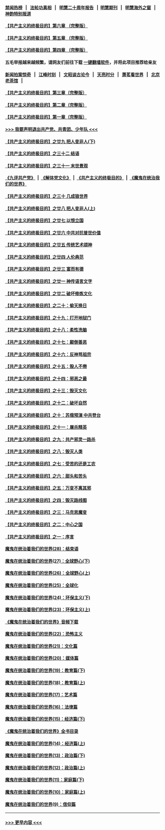 #### [禁闻热榜](热点新闻.md?=0)  &nbsp;&nbsp;|&nbsp;&nbsp; [法轮功真相](https://github.com/gfw-breaker/truth/blob/master/README.md?=0) &nbsp;&nbsp;|&nbsp;&nbsp; [明慧二十周年报告](https://github.com/gfw-breaker/mh-reports/blob/master/README.md?=0) &nbsp;&nbsp;|&nbsp;&nbsp;[明慧期刊](https://github.com/gfw-breaker/mh-qikan) &nbsp;&nbsp;|&nbsp;&nbsp; [明慧海外之窗](https://github.com/gfw-breaker/mh-news/blob/master/README.md?=0) &nbsp;&nbsp;|&nbsp;&nbsp; [神韵特别报道](https://github.com/gfw-breaker/mh-news/blob/master/shenyun.md?=0)
#### [【共产主义的终极目的】第六章 （完整版）](../pages/nsc422/n11428913.md?t=03120631) 
#### [【共产主义的终极目的】第五章 （完整版）](../pages/nsc422/n11428912.md?t=03120631) 
#### [【共产主义的终极目的】第四章 （完整版）](../pages/nsc422/n11428907.md?t=03120631) 
#### 五毛举报越来越频繁，请网友们前往下载 [一键翻墙软件](https://github.com/gfw-breaker/ssr-accounts)，并将此项目推荐给亲友
#### [新闻拍案惊奇](https://github.com/gfw-breaker/banned-news/blob/master/pages/link4.md) &nbsp;&nbsp;|&nbsp;&nbsp; [江峰时刻](https://github.com/gfw-breaker/banned-news/blob/master/pages/link4.md) &nbsp;&nbsp;|&nbsp;&nbsp; [文昭谈古论今](https://github.com/gfw-breaker/banned-news/blob/master/pages/link4.md) &nbsp;&nbsp;|&nbsp;&nbsp; [天亮时分](https://github.com/gfw-breaker/banned-news/blob/master/pages/link4.md) &nbsp;&nbsp;|&nbsp;&nbsp; [萧茗看世界](https://github.com/gfw-breaker/banned-news/blob/master/pages/link4.md) &nbsp;&nbsp;|&nbsp;&nbsp; [北京老茶馆](https://github.com/gfw-breaker/banned-news/blob/master/pages/link4.md) &nbsp;&nbsp;|&nbsp;&nbsp; 
#### [【共产主义的终极目的】第三章（完整版）](../pages/nsc422/n11428848.md?t=03120631) 
#### [【共产主义的终极目的】第二章（完整版）](../pages/nsc422/n11428831.md?t=03120631) 
#### [【共产主义的终极目的】第一章（完整版）](../pages/nsc422/n11417651.md?t=03120631) 
#### [>>> 我要声明退出共产党、共青团、少年队 <<<](https://github.com/begood0513/goodnews/blob/master/quit/letter.md) 
#### [【共产主义的终极目的】之廿九 把人变非人(下)](../pages/nsc422/n11344140.md?t=03120631) 
#### [【共产主义的终极目的】之三十二 结语](../pages/nsc422/n11360535.md?t=03120631) 
#### [【共产主义的终极目的】之三十一 末世景观](../pages/nsc422/n11351129.md?t=03120631) 
#### [《九评共产党》](https://github.com/begood0513/9ping.md/blob/master/README.md) &nbsp;|&nbsp; [《解体党文化》](../../../../jtdwh.md/blob/master/README.md)  &nbsp;|&nbsp; [《共产主义的终极目的》](../../../../gczydzjmd.md/blob/master/README.md) &nbsp;|&nbsp; [《魔鬼在统治我们的世界》](../../../../mgztzwmdsj.md/blob/master/README.md) 
#### [【共产主义的终极目的】之三十 几成狼世界](../pages/nsc422/n11348280.md?t=03120631) 
#### [【共产主义的终极目的】之廿八 把人变非人(上)](../pages/nsc422/n11340492.md?t=03120631) 
#### [【共产主义的终极目的】之廿七 以恨立国](../pages/nsc422/n11336944.md?t=03120631) 
#### [【共产主义的终极目的】之廿六 中共对抗普世价值](../pages/nsc422/n11324785.md?t=03120631) 
#### [【共产主义的终极目的】之廿五 传统艺术颂神](../pages/nsc422/n11296396.md?t=03120631) 
#### [【共产主义的终极目的】之廿四 人伦典范](../pages/nsc422/n11296397.md?t=03120631) 
#### [【共产主义的终极目的】之廿三 富而有德](../pages/nsc422/n11283598.md?t=03120631) 
#### [【共产主义的终极目的】之廿一 神传语言文字](../pages/nsc422/n11263265.md?t=03120631) 
#### [【共产主义的终极目的】之廿二 破坏修炼文化](../pages/nsc422/n11245728.md?t=03120631) 
#### [【共产主义的终极目的】之二十：偷天换日](../pages/nsc422/n11238846.md?t=03120631) 
#### [【共产主义的终极目的】之十九：打开地狱门](../pages/nsc422/n11206376.md?t=03120631) 
#### [【共产主义的终极目的】之十八：柔性洗脑](../pages/nsc422/n11199994.md?t=03120631) 
#### [【共产主义的终极目的】之十七：颠倒善恶](../pages/nsc422/n11179782.md?t=03120631) 
#### [【共产主义的终极目的】之十六：反神骂祖宗](../pages/nsc422/n11166798.md?t=03120631) 
#### [【共产主义的终极目的】之十五：毁人不倦](../pages/nsc422/n11166792.md?t=03120631) 
#### [【共产主义的终极目的】之十四：邪恶之最](../pages/nsc422/n11150249.md?t=03120631) 
#### [【共产主义的终极目的】之十三：毁灭文化](../pages/nsc422/n11135227.md?t=03120631) 
#### [【共产主义的终极目的】之十二：破坏自然](../pages/nsc422/n11135214.md?t=03120631) 
#### [【共产主义的终极目的】之十：苏俄预演 中共登台](../pages/nsc422/n11118424.md?t=03120631) 
#### [【共产主义的终极目的】之十一：屠杀精英](../pages/nsc422/n11118442.md?t=03120631) 
#### [【共产主义的终极目的】之九：共产邪灵一路杀](../pages/nsc422/n11114139.md?t=03120631) 
#### [【共产主义的终极目的】之八：毁灭人类](../pages/nsc422/n11108503.md?t=03120631) 
#### [【共产主义的终极目的】之七：受苦的还是工农](../pages/nsc422/n11101809.md?t=03120631) 
#### [【共产主义的终极目的】之六：甜头和苦头](../pages/nsc422/n11096971.md?t=03120631) 
#### [【共产主义的终极目的】之五：万变不离其邪](../pages/nsc422/n11091285.md?t=03120631) 
#### [【共产主义的终极目的】之四：毁灭路线图](../pages/nsc422/n11086284.md?t=03120631) 
#### [【共产主义的终极目的】之三：马克思魔变](../pages/nsc422/n11061941.md?t=03120631) 
#### [【共产主义的终极目的】之二：中心之国](../pages/nsc422/n11047728.md?t=03120631) 
#### [【共产主义的终极目的】之一：序言](../pages/nsc422/n11086077.md?t=03120631) 
#### [魔鬼在统治着我们的世界(28)：结束语](../pages/nsc422/n10936246.md?t=03120631) 
#### [魔鬼在统治着我们的世界(27)：全球野心(下)](../pages/nsc422/n10928319.md?t=03120631) 
#### [魔鬼在统治着我们的世界(26)：全球野心(上)](../pages/nsc422/n10900318.md?t=03120631) 
#### [魔鬼在统治着我们的世界(25)：全球化](../pages/nsc422/n10788205.md?t=03120631) 
#### [魔鬼在统治着我们的世界(24)：环保主义(下)](../pages/nsc422/n10695307.md?t=03120631) 
#### [魔鬼在统治着我们的世界(23)：环保主义(上)](../pages/nsc422/n10688613.md?t=03120631) 
#### [《魔鬼在统治着我们的世界》音频下载](../pages/nsc422/n10635553.md?t=03120631) 
#### [魔鬼在统治着我们的世界(22)：恐怖主义](../pages/nsc422/n10614727.md?t=03120631) 
#### [魔鬼在统治着我们的世界(21)：文化篇](../pages/nsc422/n10597706.md?t=03120631) 
#### [魔鬼在统治着我们的世界(20)：媒体篇](../pages/nsc422/n10586579.md?t=03120631) 
#### [魔鬼在统治着我们的世界(19)：教育篇(下)](../pages/nsc422/n10564808.md?t=03120631) 
#### [魔鬼在统治着我们的世界(18)：教育篇(上)](../pages/nsc422/n10526970.md?t=03120631) 
#### [魔鬼在统治着我们的世界(17)：艺术篇](../pages/nsc422/n10499093.md?t=03120631) 
#### [魔鬼在统治着我们的世界(16)：法律篇](../pages/nsc422/n10485969.md?t=03120631) 
#### [魔鬼在统治着我们的世界(15)：经济篇(下)](../pages/nsc422/n10469975.md?t=03120631) 
#### [《魔鬼在统治着我们的世界》全书目录](../pages/nsc422/n10464261.md?t=03120631) 
#### [魔鬼在统治着我们的世界(14)：经济篇(上)](../pages/nsc422/n10457370.md?t=03120631) 
#### [魔鬼在统治着我们的世界(13)：政治篇(下)](../pages/nsc422/n10448270.md?t=03120631) 
#### [魔鬼在统治着我们的世界(12)：政治篇(上)](../pages/nsc422/n10444576.md?t=03120631) 
#### [魔鬼在统治着我们的世界(11)：家庭篇(下)](../pages/nsc422/n10440961.md?t=03120631) 
#### [魔鬼在统治着我们的世界(10)：家庭篇(上)](../pages/nsc422/n10435448.md?t=03120631) 
#### [魔鬼在统治着我们的世界(9)：信仰篇](../pages/nsc422/n10432159.md?t=03120631) 

----
#### [ >>> 更早内容 <<< ](../indexes/nsc422-earlier.md)

